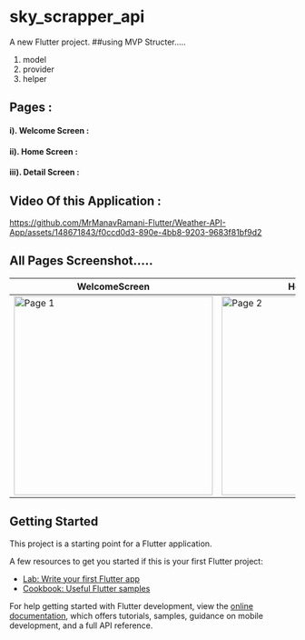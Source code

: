 # sky_scrapper_api

A new Flutter project.
##using MVP Structer.....
1. model
2. provider
3. helper
## Pages :
####  i). Welcome Screen : 
####  ii). Home Screen : 
####  iii). Detail Screen : 
## Video Of this Application :


https://github.com/MrManavRamani-Flutter/Weather-API-App/assets/148671843/f0ccd0d3-890e-4bb8-9203-9683f81bf9d2


## All Pages Screenshot.....
|WelcomeScreen | Home__Screen | Home__Screen | Home__Screen | Home__Screen | Home__Screen | Home__Screen | Home__Screen | Home__Screen
|-------------------|-------------------|-------------------|-------------------|-------------------|-------------------|-------------------|-------------------|-------------------|
| <img src="https://github.com/MrManavRamani-Flutter/Weather-API-App/assets/148671843/6565eb7e-fbcd-41b2-87ff-908da6202d36" alt="Page 1" height="350"> | <img src="https://github.com/MrManavRamani-Flutter/Weather-API-App/assets/148671843/1beb5037-62e4-4a52-afe9-91bb41478886" alt="Page 2" height="350"> | <img src="https://github.com/MrManavRamani-Flutter/Weather-API-App/assets/148671843/c2c1cc07-117c-4811-9a4c-db9d939ffb73" alt="Page 3" height="350"> | <img src="https://github.com/MrManavRamani-Flutter/Weather-API-App/assets/148671843/1e2e8c3b-b2ed-4e12-9045-517c042ce1cf" alt="Page 4" height="350"> | <img src="https://github.com/MrManavRamani-Flutter/Weather-API-App/assets/148671843/224217ac-6839-423c-a028-380fd512adbf" alt="Page 5" height="350"> | <img src="https://github.com/MrManavRamani-Flutter/Weather-API-App/assets/148671843/ae651e28-c96e-4d47-912e-4d60772d8db1" alt="Page 6" height="350"> | <img src="https://github.com/MrManavRamani-Flutter/Weather-API-App/assets/148671843/d1acad2a-bdb0-4eb5-94b7-ab1da4fb96ef" alt="Page 7" height="350"> | <img src="https://github.com/MrManavRamani-Flutter/Weather-API-App/assets/148671843/a5dc74b4-0271-4f53-bc14-1860ad065fd5" alt="Page 8" height="350"> | <img src="https://github.com/MrManavRamani-Flutter/Weather-API-App/assets/148671843/d73271e2-c29d-4ce0-ba46-b6212a16559d" alt="Page 9" height="350">

## Getting Started

This project is a starting point for a Flutter application.

A few resources to get you started if this is your first Flutter project:

- [Lab: Write your first Flutter app](https://docs.flutter.dev/get-started/codelab)
- [Cookbook: Useful Flutter samples](https://docs.flutter.dev/cookbook)

For help getting started with Flutter development, view the
[online documentation](https://docs.flutter.dev/), which offers tutorials,
samples, guidance on mobile development, and a full API reference.
